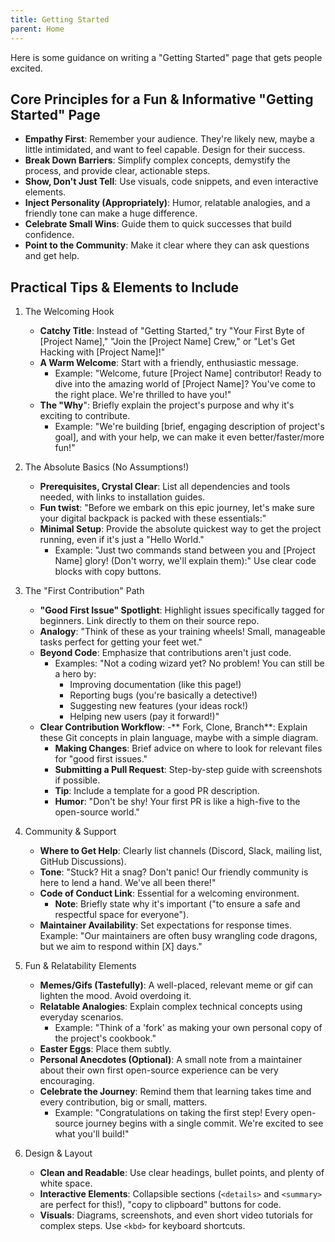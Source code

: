```yaml
---
title: Getting Started
parent: Home
---
```


Here is some guidance on writing a "Getting Started" page that gets people excited.

## Core Principles for a Fun & Informative "Getting Started" Page

- **Empathy First**: Remember your audience. They're likely new, maybe a little intimidated, and want to feel capable. Design for their success.
- **Break Down Barriers**: Simplify complex concepts, demystify the process, and provide clear, actionable steps.
- **Show, Don't Just Tell**: Use visuals, code snippets, and even interactive elements.
- **Inject Personality (Appropriately)**: Humor, relatable analogies, and a friendly tone can make a huge difference.
- **Celebrate Small Wins**: Guide them to quick successes that build confidence.
- **Point to the Community**: Make it clear where they can ask questions and get help.

## Practical Tips & Elements to Include

1. The Welcoming Hook

    - **Catchy Title**: Instead of "Getting Started," try "Your First Byte of [Project Name]," "Join the [Project Name] Crew," or "Let's Get Hacking with [Project Name]!"
    - **A Warm Welcome**: Start with a friendly, enthusiastic message.
        - Example: "Welcome, future [Project Name] contributor! Ready to dive into the amazing world of [Project Name]? You've come to the right place. We're thrilled to have you!"
    - **The "Why**": Briefly explain the project's purpose and why it's exciting to contribute.
        - Example: "We're building [brief, engaging description of project's goal], and with your help, we can make it even better/faster/more fun!"

2. The Absolute Basics (No Assumptions!)

    - **Prerequisites, Crystal Clear**: List all dependencies and tools needed, with links to installation guides.
    - **Fun twist**: "Before we embark on this epic journey, let's make sure your digital backpack is packed with these essentials:"
    - **Minimal Setup**: Provide the absolute quickest way to get the project running, even if it's just a "Hello World."
        - Example: "Just two commands stand between you and [Project Name] glory! (Don't worry, we'll explain them):" Use clear code blocks with copy buttons.

3. The "First Contribution" Path

    - **"Good First Issue" Spotlight**: Highlight issues specifically tagged for beginners. Link directly to them on their source repo.
    - **Analogy**: "Think of these as your training wheels! Small, manageable tasks perfect for getting your feet wet."
    - **Beyond Code**: Emphasize that contributions aren't just code.
        - Examples: "Not a coding wizard yet? No problem! You can still be a hero by:
            - Improving documentation (like this page!)
            - Reporting bugs (you're basically a detective!)
            - Suggesting new features (your ideas rock!)
            - Helping new users (pay it forward!)"
    - **Clear Contribution Workflow**:
        -** Fork, Clone, Branch**: Explain these Git concepts in plain language, maybe with a simple diagram.
        - **Making Changes**: Brief advice on where to look for relevant files for "good first issues."
        - **Submitting a Pull Request**: Step-by-step guide with screenshots if possible.
        - **Tip**: Include a template for a good PR description.
        - **Humor**: "Don't be shy! Your first PR is like a high-five to the open-source world."

4. Community & Support

    - **Where to Get Help**: Clearly list channels (Discord, Slack, mailing list, GitHub Discussions).
    - **Tone**: "Stuck? Hit a snag? Don't panic! Our friendly community is here to lend a hand. We've all been there!"
    - **Code of Conduct Link**: Essential for a welcoming environment.
        - **Note**: Briefly state why it's important ("to ensure a safe and respectful space for everyone").
    - **Maintainer Availability**: Set expectations for response times.
        Example: "Our maintainers are often busy wrangling code dragons, but we aim to respond within [X] days."

5. Fun & Relatability Elements

    - **Memes/Gifs (Tastefully)**: A well-placed, relevant meme or gif can lighten the mood. Avoid overdoing it.
    - **Relatable Analogies**: Explain complex technical concepts using everyday scenarios.
        - Example: "Think of a 'fork' as making your own personal copy of the project's cookbook."
    - **Easter Eggs**: Place them subtly.
    - **Personal Anecdotes (Optional)**: A small note from a maintainer about their own first open-source experience can be very encouraging.
    - **Celebrate the Journey**: Remind them that learning takes time and every contribution, big or small, matters.
        - Example: "Congratulations on taking the first step! Every open-source journey begins with a single commit. We're excited to see what you'll build!"

6. Design & Layout

    - **Clean and Readable**: Use clear headings, bullet points, and plenty of white space.
    - **Interactive Elements**: Collapsible sections (`<details>` and `<summary>` are perfect for this!), "copy to clipboard" buttons for code.
    - **Visuals**: Diagrams, screenshots, and even short video tutorials for complex steps. Use `<kbd>` for keyboard shortcuts.
